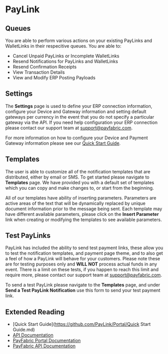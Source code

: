 PayLink
=======

Queues
------

You are able to perform various actions on your existing PayLinks and WalletLinks in their respecitive queues.  You are able to:

* Cancel Unpaid PayLinks or Incomplete WalletLinks
* Resend Notifications for PayLinks and WalletLinks
* Resend Confirmation Receipts
* View Transaction Details
* View and Modify ERP Posting Payloads

Settings
--------

The **Settings** page is used to define your ERP connection information, configure your Device and Gateway information and setting default gateways per currency in the event that you do not specify a particular gateway via the API.  If you need help configuration your ERP connection please contact our support team at <support@payfabric.com>.

For more information on how to configure your Device and Payment Gateway information please see our [Quick Start Guide](https://github.com/PayLink/Portal/wiki/Quick-Start-Guide).


Templates
---------

The user is able to customize all of the notification templates that are distributed, either by email or SMS.  To get started please navigate to **Templates** page.  We have provided you with a default set of templates which you can copy and make changes to, or start from the beginning.

All of our templates have ability of inserting parameters.  Parameters are active areas of the text that will be dynamically replaced by unique document information prior to the message being sent.  Each template may have different available parameters, please click on the **Insert Parameter** link when creating or modifying the templates to see available parameters.


Test PayLinks
-------------

PayLink has included the ability to send test payment links, these allow you to test the notification templates, and payment page theme, and to also get a feel of how a PayLink will behave for your customers.  Please note these are for testing purposes only and **WILL NOT** process actual funds in any event.  There is a limit on these tests, if you happen to reach this limit and require more, please contact our support team at <support@payfabric.com>.  

To send a test PayLink please navigate to the **Templates** page, and under **Send a Test PayLink Notification** use this form to send your test payment link.

Extended Reading
----------------

* [Quick Start Guide](https://github.com/PayLink/Portal/Quick Start Guide.md)
* [API Documentation](https://github.com/PayLink/APIs)
* [PayFabric Portal Documentation](https://github.com/PayFabric/Portal)
* [PayFabric API Documentation](https://github.com/PayFabric/APIs)
